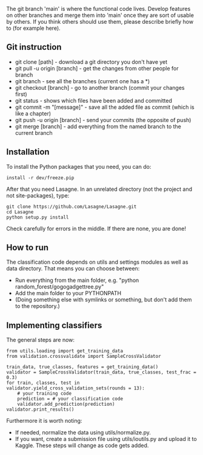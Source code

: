 
The git branch 'main' is where the functional code lives. Develop features on other branches and merge them into 'main' once they are sort of usable by others. If you think others should use them, please describe briefly how to (for example here).

Git instruction
-------------------------------

* git clone [path] - download a git directory you don't have yet
* git pull -u origin [branch] - get the changes from other people for branch
* git branch - see all the branches (current one has a *)
* git checkout [branch] - go to another branch (commit your changes first)
* git status - shows which files have been added and committed
* git commit -m "[message]" - save all the added file as commit (which is like a chapter)
* git push -u origin [branch] - send your commits (the opposite of push)
* git merge [branch] - add everything from the named branch to the current branch

Installation
-------------------------------

To install the Python packages that you need, you can do:

    install -r dev/freeze.pip

After that you need Lasagne. In an unrelated directory (not the project and not site-packages), type:

    git clone https://github.com/Lasagne/Lasagne.git
    cd Lasagne
    python setup.py install

Check carefully for errors in the middle. If there are none, you are done!

How to run
-------------------------------

The classification code depends on utils and settings modules as well as data directory. That means you can choose between:
- Run everything from the main folder, e.g. "python random_forest/gogogadgettree.py"
- Add the main folder to your PYTHONPATH
- (Doing something else with symlinks or something, but don't add them to the repository.)

Implementing classifiers
-------------------------------

The general steps are now:

    from utils.loading import get_training_data
    from validation.crossvalidate import SampleCrossValidator
    
    train_data, true_classes, features = get_training_data()
    validator = SampleCrossValidator(train_data, true_classes, test_frac = 0.3)
    for train, classes, test in validator.yield_cross_validation_sets(rounds = 13):
        # your training code
        prediction = # your classification code
        validator.add_prediction(prediction)
    validator.print_results()

Furthermore it is worth noting:
* If needed, normalize the data using utils/normalize.py.
* If you want, create a submission file using utils/ioutils.py and upload it to Kaggle.
These steps will change as code gets added.


